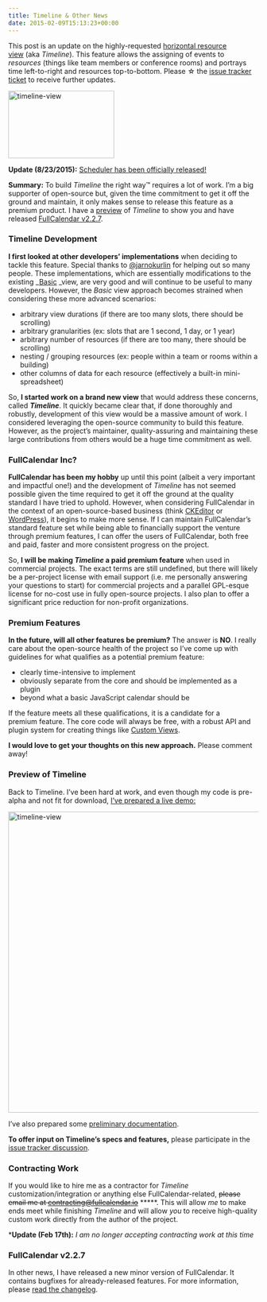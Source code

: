 ```yaml
---
title: Timeline & Other News
date: 2015-02-09T15:13:23+00:00
---
```


This post is an update on the highly-requested <a href="https://code.google.com/p/fullcalendar/issues/detail?id=150#footer" target="_blank">horizontal resource view</a> (aka _Timeline_). This feature allows the assigning of events to _resources_ (things like team members or conference rooms) and portrays time left-to-right and resources top-to-bottom. Please ☆ the <a href="https://code.google.com/p/fullcalendar/issues/detail?id=150#footer" target="_blank">issue tracker ticket</a> to receive further updates.

[<img style="margin-top: ‐10px;" src="{{ site.baseurl }}/assets/images/blog/timeline-view.png" alt="timeline-view" width="213" height="136" sizes="(max-width: 213px) 100vw, 213px" />](#preview)

**Update (8/23/2015):** [Scheduler has been officially released!](http://blog.arshaw.com/1/post/2015/08/scheduler-released.html)

**Summary:** To build _Timeline_ the right way™ requires a lot of work. I&#8217;m a big supporter of open-source but, given the time commitment to get it off the ground and maintain, it only makes sense to release this feature as a premium product. I have a <a href="{{ site.baseurl }}/purchase" target="_blank">preview</a> of _Timeline_ to show you and have released <a href="https://github.com/arshaw/fullcalendar/releases" target="_blank">FullCalendar v2.2.7</a>.

### Timeline Development

**I first looked at other developers&#8217; implementations** when deciding to tackle this feature. Special thanks to <a href="https://github.com/jarnokurlin" target="_blank">@jarnokurlin</a> for helping out so many people. These implementations, which are essentially modifications to the existing _<a href="https://github.com/arshaw/fullcalendar/blob/master/src/basic/BasicView.js" target="_blank">Basic</a> _view, are very good and will continue to be useful to many developers. However, the _Basic_ view approach becomes strained when considering these more advanced scenarios:

  * arbitrary view durations (if there are too many slots, there should be scrolling)
  * arbitrary granularities (ex: slots that are 1 second, 1 day, or 1 year)
  * arbitrary number of resources (if there are too many, there should be scrolling)
  * nesting / grouping resources (ex: people within a team or rooms within a building)
  * other columns of data for each resource (effectively a built-in mini-spreadsheet)

So, **I started work on a brand new view** that would address these concerns, called **_Timeline_**. It quickly became clear that, if done thoroughly and robustly, development of this view would be a massive amount of work. I considered leveraging the open-source community to build this feature. However, as the project&#8217;s maintainer, quality-assuring and maintaining these large contributions from others would be a huge time commitment as well.

### FullCalendar Inc?

**FullCalendar has been my hobby** up until this point (albeit a very important and impactful one!) and the development of _Timeline_ has not seemed possible given the time required to get it off the ground at the quality standard I have tried to uphold. However, when considering FullCalendar in the context of an open-source-based business (think <a href="http://ckeditor.com/" target="_blank">CKEditor</a> or <a href="https://wordpress.org/" target="_blank">WordPress</a>), it begins to make more sense. If I can maintain FullCalendar&#8217;s standard feature set while being able to financially support the venture through premium features, I can offer the users of FullCalendar, both free and paid, faster and more consistent progress on the project.

So, **I will be making _Timeline_ a paid premium feature** when used in commercial projects. The exact terms are still undefined, but there will likely be a per-project license with email support (i.e. me personally answering your questions to start) for commercial projects and a parallel GPL-esque license for no-cost use in fully open-source projects. I also plan to offer a significant price reduction for non-profit organizations.

### Premium Features

**In the future, will all other features be premium?** The answer is **NO**. I really care about the open-source health of the project so I&#8217;ve come up with guidelines for what qualifies as a potential premium feature:

  * clearly time-intensive to implement
  * obviously separate from the core and should be implemented as a plugin
  * beyond what a basic JavaScript calendar should be

If the feature meets all these qualifications, it is a candidate for a premium feature. The core code will always be free, with a robust API and plugin system for creating things like <a href="{{ site.baseurl }}/docs/custom-views" target="_blank">Custom Views</a>.

**I would love to get your thoughts on this new approach.** Please comment away!

### <span id="preview">Preview of Timeline</span>

Back to Timeline. I&#8217;ve been hard at work, and even though my code is pre-alpha and not fit for download, <a href="{{ site.baseurl }}/purchase" target="_blank">I&#8217;ve prepared a live demo:</a>

<a href="{{ site.baseurl }}/purchase" target="_blank"><img class="alignnone wp-image-121 size-full" src="{{ site.baseurl }}/assets/images/blog/timeline-view.png" alt="timeline-view" width="946" height="606" sizes="(max-width: 946px) 100vw, 946px" /></a>

I&#8217;ve also prepared some <a href="{{ site.baseurl }}/docs/timeline-view" target="_blank">preliminary documentation</a>.

**To offer input on Timeline&#8217;s specs and features,** please participate in the <a href="https://code.google.com/p/fullcalendar/issues/detail?id=150#footer" target="_blank">issue tracker discussion</a>.

### Contracting Work

If you would like to hire me as a contractor for _Timeline_ customization/integration or anything else FullCalendar-related, <del>please email me at <a href="mailto:contracting@fullcalendar.io">contracting@fullcalendar.io</a></del> *****. This will allow _me_ to make ends meet while finishing _Timeline_ and will allow _you_ to receive high-quality custom work directly from the author of the project.

***Update (Feb 17th):** _I am no longer accepting contracting work at this time_

### FullCalendar v2.2.7

In other news, I have released a new minor version of FullCalendar. It contains bugfixes for already-released features. For more information, please <a href="https://github.com/arshaw/fullcalendar/releases" target="_blank">read the changelog</a>.
